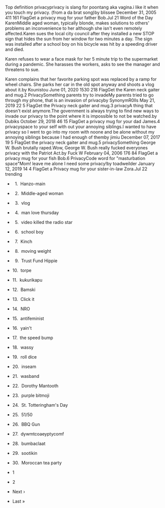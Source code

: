Top definition privacyprivacy is slang for poontang aka vagina.i like it when you touch my privacy. (from a da brat song)by blissee December 31, 2005 411 161 FlagGet a privacy mug for your father Bob.Jul 21 Word of the Day KarenMiddle aged woman, typically blonde, makes solutions to others' problems an inconvenience to her although she isn't even remotely affected.Karen sues the local city council after they installed a new STOP sign that hides the sun from her window for two minutes a day. The sign was installed after a school boy on his bicycle was hit by a speeding driver and died.  
  
Karen refuses to wear a face mask for her 5 minute trip to the supermarket during a pandemic. She harasses the workers, asks to see the manager and threatens to sue.  
  
Karen complains that her favorite parking spot was replaced by a ramp for wheel chairs. She parks her car in the old spot anyway and shoots a vlog about it.by Kounistou June 01, 2020 1530 218 FlagGet the Karen neck gaiter and mug.2 PrivacySomething parents try to invadeMy parents tried to go through my phone, that is an invasion of privacyby SynonymR0lls May 21, 2019 22 5 FlagGet the Privacy neck gaiter and mug.3 privacyA thing that doesn't exist anymore.The government is always trying to find new ways to invade our privacy to the point where it is impossible to not be watched.by Dubiks October 29, 2018 46 15 FlagGet a privacy mug for your dad James.4 privacyspace to your self with out your annoying siblings.I wanted to have privacy so I went to go into my room with noone and be alone without my annoying siblings because I had enough of themby jimiu December 07, 2017 19 5 FlagGet the privacy neck gaiter and mug.5 privacySomething George W. Bush brutally raped.Wow, George W. Bush really fucked everyones privacy with the Patriot Act.by Fuck W February 04, 2006 176 84 FlagGet a privacy mug for your fish Bob.6 PrivacyCode word for "masturbation space"Mom! leave me alone I need some privacy!by toadweilder January 12, 2019 14 4 FlagGet a Privacy mug for your sister-in-law Zora.Jul 22 trending

*     1.  Hanzo-main
*     2.  Middle-aged woman
*     3.  vlog
*     4.  man love thursday
*     5.  video killed the radio star
*     6.  school boy
*     7.  Kinch
*     8.  moving weight
*     9.  Trust Fund Hippie
*   10.  torpe
*   11.  kukurikapu
*   12.  Bamski
*   13.  Click it
*   14.  NRO
*   15.  antifeminist
*   16.  yain't
*   17.  the speed bump
*   18.  wassy
*   19.  roll dice
*   20.  inseam
*   21.  wasband
*   22.  Dorothy Mantooth
*   23.  purple bitmoji
*   24.  St. Totteringham's Day
*   25.  51/50
*   26.  BBQ Gun
*   27.  dywmtcoaeyptycomf
*   28.  bumbaclaat
*   29.  sootikin
*   30.  Moroccan tea party

*   1
*   2
*   Next ›
*   Last »